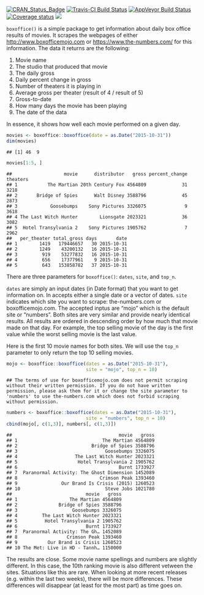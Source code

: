 [![CRAN\_Status\_Badge](http://www.r-pkg.org/badges/version/boxoffice)](https://cran.r-project.org/package=boxoffice.png)
[![Travis-CI Build
Status](https://travis-ci.org/jacobkap/boxoffice.svg?branch=master)](https://travis-ci.org/jacobkap/boxoffice)
[![AppVeyor Build
Status](https://ci.appveyor.com/api/projects/status/github/jacobkap/boxoffice?branch=master&svg=true)](https://ci.appveyor.com/project/jacobkap/boxoffice)
[![Coverage
status](https://codecov.io/gh/jacobkap/boxoffice/branch/master/graph/badge.svg)](https://codecov.io/github/jacobkap/boxoffice?branch=master)
[![](https://cranlogs.r-pkg.org/badges/boxoffice)](https://cran.rstudio.com/web/packages/boxoffice/index.html)

`boxoffice()` is a simple package to get information about daily box
office results of movies. It scrapes the webpages of either
<http://www.boxofficemojo.com> or <https://www.the-numbers.com/> for
this information. The data it returns are the following:

1.  Movie name  
2.  The studio that produced that movie  
3.  The daily gross  
4.  Daily percent change in gross  
5.  Number of theaters it is playing in  
6.  Average gross per theater (result of 4 / result of 5)
7.  Gross-to-date  
8.  How many days the movie has been playing  
9.  The date of the data

In essence, it shows how well each movie performed on a given day.

``` r
movies <- boxoffice::boxoffice(date = as.Date("2015-10-31"))
dim(movies)
```

    ## [1] 46  9

``` r
movies[1:5, ]
```

    ##                   movie      distributor   gross percent_change theaters
    ## 1           The Martian 20th Century Fox 4564809             31     3218
    ## 2       Bridge of Spies      Walt Disney 3588796             45     2873
    ## 3            Goosebumps    Sony Pictures 3326075              9     3618
    ## 4 The Last Witch Hunter        Lionsgate 2023321             36     3082
    ## 5  Hotel Transylvania 2    Sony Pictures 1905762              7     2962
    ##   per_theater total_gross days       date
    ## 1        1419   179446657   30 2015-10-31
    ## 2        1249    43200132   16 2015-10-31
    ## 3         919    53277832   16 2015-10-31
    ## 4         656    17377961    9 2015-10-31
    ## 5         643   153858782   37 2015-10-31

There are three parameters for `boxoffice()`: `dates`, `site`, and
`top_n`.

`dates` are simply an input dates (in Date format) that you want to get
information on. In accepts either a single date or a vector of dates.
`site` indicates which site you want to scrape: the-numbers.com or
boxofficemojo.com. The accepted inptus are “mojo” which is the default
site or “numbers”. Both sites are very similar and provide nearly
identical results. All results are ordered in descending order by how
much that movie made on that day. For example, the top selling movie of
the day is the first value while the worst selling movie is the last
value.

Here is the first 10 movie names for both sites. We will use the `top_n`
parameter to only return the top 10 selling movies.

``` r
mojo <- boxoffice::boxoffice(dates = as.Date("2015-10-31"), 
                             site = "mojo", top_n = 10)
```

    ## The terms of use for boxofficemojo.com does not permit scraping without their written permission. If you do not have written permission, please ask them for it or change the site parameter to 'numbers' to use the-numbers.com which does not forbid scraping without permission.

``` r
numbers <- boxoffice::boxoffice(dates = as.Date("2015-10-31"),
                             site = "numbers", top_n = 10)
cbind(mojo[, c(1,3)], numbers[, c(1,3)])
```

    ##                                       movie   gross
    ## 1                               The Martian 4564809
    ## 2                           Bridge of Spies 3588796
    ## 3                                Goosebumps 3326075
    ## 4                     The Last Witch Hunter 2023321
    ## 5                      Hotel Transylvania 2 1905762
    ## 6                                     Burnt 1733927
    ## 7  Paranormal Activity: The Ghost Dimension 1452089
    ## 8                              Crimson Peak 1393460
    ## 9                Our Brand Is Crisis (2015) 1260523
    ## 10                               Steve Jobs 1021780
    ##                           movie   gross
    ## 1                   The Martian 4564809
    ## 2               Bridge of Spies 3588796
    ## 3                    Goosebumps 3326075
    ## 4         The Last Witch Hunter 2023321
    ## 5          Hotel Transylvania 2 1905762
    ## 6                         Burnt 1733927
    ## 7  Paranormal Activity: The Gh… 1452089
    ## 8                  Crimson Peak 1393460
    ## 9           Our Brand is Crisis 1260523
    ## 10 The Met: Live in HD - Tannh… 1150000

The results are close. Some movie name spellings and numbers are
slightly different. In this case, the 10th ranking movie is also
different vetween the sites. Situations like this are rare. When looking
at more recent releases (e.g. within the last two weeks), there will be
more differences. These differences will disappear (at least for the
most part) as time goes on.
